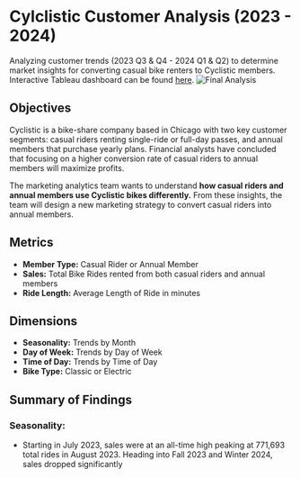 # Cylclistic Customer Analysis (2023 - 2024)
Analyzing customer trends (2023 Q3 & Q4 - 2024 Q1 & Q2) to determine market insights for converting casual bike renters to Cyclistic members.
Interactive Tableau dashboard can be found [here](https://public.tableau.com/views/CyclisticBikeshareAnalysis_17218868306730/FinalAnalysis?:language=en-US&:sid=&:redirect=auth&:display_count=n&:origin=viz_share_link).
![Final Analysis](https://github.com/user-attachments/assets/ff39bc1e-48c6-416b-90a7-0a6f79a30113)

## Objectives 
Cyclistic is a bike-share company based in Chicago with two key customer segments: casual riders renting single-ride or full-day passes, and annual members that purchase yearly plans. Financial analysts have concluded that focusing on a higher conversion rate of casual riders to annual members will maximize profits. 

The marketing analytics team wants to understand **how casual riders and annual members use Cyclistic bikes differently.** From these insights, the team will design a new marketing strategy to convert casual riders into annual members.

## Metrics 
- **Member Type:** Casual Rider or Annual Member
- **Sales:** Total Bike Rides rented from both casual riders and annual members
- **Ride Length:** Average Length of Ride in minutes

## Dimensions
- **Seasonality:** Trends by Month
- **Day of Week:** Trends by Day of Week
- **Time of Day:** Trends by Time of Day
- **Bike Type:** Classic or Electric
  
## Summary of Findings
### Seasonality: 
- Starting in July 2023, sales were at an all-time high peaking at 771,693 total rides in August 2023. Heading into Fall 2023 and Winter 2024, sales dropped significantly 



